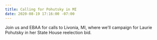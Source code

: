 ```yaml
---
title: Calling for Pohutsky in MI
date: 2020-08-19 17:16:00 -07:00
---
```


Join us and EBAA for calls to Livonia, MI, where we'll campaign for Laurie Pohutsky in her State House reelection bid. 